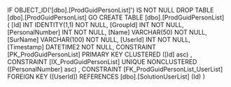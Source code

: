 ﻿
 IF OBJECT_ID('[dbo].[ProdGuidPersonList]') IS NOT NULL 
 DROP TABLE [dbo].[ProdGuidPersonList] 
 GO
 CREATE TABLE [dbo].[ProdGuidPersonList] ( 
 [Id]              INT              IDENTITY(1,1)          NOT NULL,
 [GroupId]         INT                                     NOT NULL,
 [PersonalNumber]  INT                                     NOT NULL,
 [Name]            VARCHAR(50)                             NOT NULL,
 [SurName]         VARCHAR(100)                            NOT NULL,
 [UserId]          INT                                     NOT NULL,
 [Timestamp]       DATETIME2                               NOT NULL,
 CONSTRAINT   [PK_ProdGuidPersonList]  PRIMARY KEY CLUSTERED    ([Id] asc) ,
 CONSTRAINT   [IX_ProdGuidPersonList]  UNIQUE      NONCLUSTERED ([PersonalNumber] asc) ,
 CONSTRAINT [FK_ProdGuidPersonList_UserList] FOREIGN KEY ([UserId]) REFERENCES [dbo].[SolutionUserList] (Id) )
 
 